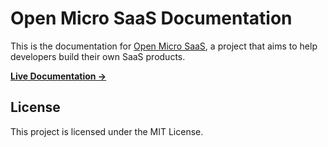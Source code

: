 # Open Micro SaaS Documentation

This is the documentation for [Open Micro SaaS](https://github.com/product-makers-hub/open-micro-saas), a project that aims to help developers build their own SaaS products.

[**Live Documentation →**](https://open-micro-saas-docs.vercel.app/)

## License

This project is licensed under the MIT License.
